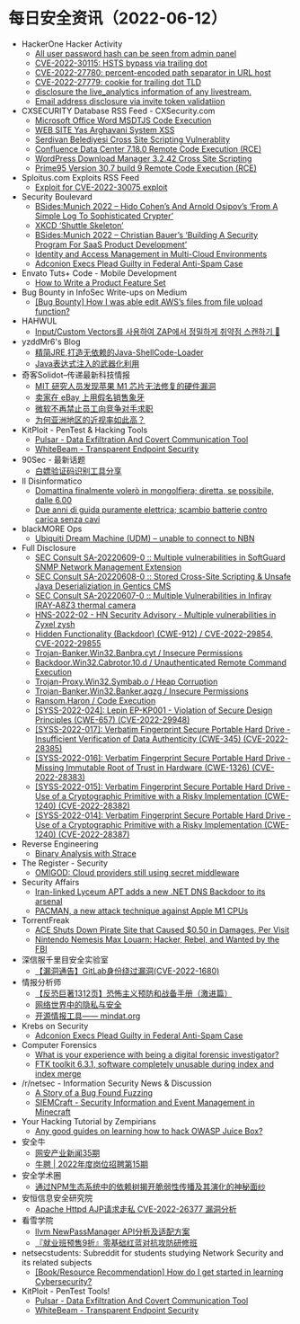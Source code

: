 # 每日安全资讯（2022-06-12）

- HackerOne Hacker Activity
  - [All user password hash can be seen from admin panel](https://hackerone.com/reports/1489892)
  - [CVE-2022-30115: HSTS bypass via trailing dot](https://hackerone.com/reports/1565622)
  - [CVE-2022-27780: percent-encoded path separator in URL host](https://hackerone.com/reports/1565619)
  - [CVE-2022-27779: cookie for trailing dot TLD](https://hackerone.com/reports/1565615)
  - [disclosure the live_analytics information of any livestream.](https://hackerone.com/reports/1561299)
  - [Email address disclosure via invite token validatiion](https://hackerone.com/reports/1560072)
- CXSECURITY Database RSS Feed - CXSecurity.com
  - [Microsoft Office Word MSDTJS Code Execution](https://cxsecurity.com/issue/WLB-2022060034)
  - [WEB SITE Yas Arghavani System  XSS](https://cxsecurity.com/issue/WLB-2022060033)
  - [Serdivan Belediyesi Cross Site Scripting Vulnerablity](https://cxsecurity.com/issue/WLB-2022060032)
  - [Confluence Data Center 7.18.0 Remote Code Execution (RCE)](https://cxsecurity.com/issue/WLB-2022060031)
  - [WordPress Download Manager 3.2.42 Cross Site Scripting](https://cxsecurity.com/issue/WLB-2022060030)
  - [Prime95 Version 30.7 build 9 Remote Code Execution (RCE)](https://cxsecurity.com/issue/WLB-2022060029)
- Sploitus.com Exploits RSS Feed
  - [Exploit for CVE-2022-30075 exploit](https://sploitus.com/exploit?id=309CF278-6D7E-52A9-B334-68CE5324F681&utm_source=rss&utm_medium=rss)
- Security Boulevard
  - [BSides:Munich 2022 – Hido Cohen’s And Arnold Osipov’s ‘From A Simple Log To Sophisticated Crypter’](https://securityboulevard.com/2022/06/bsidesmunich-2022-hido-cohens-and-arnold-osipovs-from-a-simple-log-to-sophisticated-crypter/)
  - [XKCD ‘Shuttle Skeleton’](https://securityboulevard.com/2022/06/xkcd-shuttle-skeleton/)
  - [BSides:Munich 2022 – Christian Bauer’s ‘Building A Security Program For SaaS Product Development’](https://securityboulevard.com/2022/06/bsidesmunich-2022-christian-bauers-building-a-security-program-for-saas-product-development/)
  - [Identity and Access Management in Multi-Cloud Environments](https://securityboulevard.com/2022/06/identity-and-access-management-in-multi-cloud-environments/)
  - [Adconion Execs Plead Guilty in Federal Anti-Spam Case](https://securityboulevard.com/2022/06/adconion-execs-plead-guilty-in-federal-anti-spam-case/)
- Envato Tuts+ Code - Mobile Development
  - [How to Write a Product Feature Set](https://code.tutsplus.com/articles/how-to-write-a-product-feature-set--cms-22968)
- Bug Bounty in InfoSec Write-ups on Medium
  - [[Bug Bounty] How I was able edit AWS’s files from file upload function?](https://infosecwriteups.com/bug-bounty-how-i-was-able-edit-awss-files-from-file-upload-function-cb33bc3bd3a9?source=rss----7b722bfd1b8d--bug_bounty)
- HAHWUL
  - [Input/Custom Vectors를 사용하여 ZAP에서 정밀하게 취약점 스캔하기 🎯](https://www.hahwul.com/2022/06/12/zap-custom-vectors-in-ascan/)
- yzddMr6's Blog
  - [精简JRE,打造无依赖的Java-ShellCode-Loader](https://yzddmr6.com/posts/litejre-for-shellcode-loader/)
  - [Java表达式注入的武器化利用](https://yzddmr6.com/posts/java-expression-exploit/)
- 奇客Solidot–传递最新科技情报
  - [MIT 研究人员发现苹果 M1 芯片无法修复的硬件漏洞](https://www.solidot.org/story?sid=71801)
  - [卖家在 eBay 上用假名销售象牙](https://www.solidot.org/story?sid=71800)
  - [微软不再禁止员工向竞争对手求职](https://www.solidot.org/story?sid=71799)
  - [为何亚洲地区的近视率如此高？](https://www.solidot.org/story?sid=71798)
- KitPloit - PenTest & Hacking Tools
  - [Pulsar - Data Exfiltration And Covert Communication Tool](http://www.kitploit.com/2022/06/pulsar-data-exfiltration-and-covert.html)
  - [WhiteBeam - Transparent Endpoint Security](http://www.kitploit.com/2022/06/whitebeam-transparent-endpoint-security.html)
- 90Sec - 最新话题
  - [白嫖验证码识别工具分享](https://forum.90sec.com/t/topic/2133)
- Il Disinformatico
  - [Domattina finalmente volerò in mongolfiera; diretta, se possibile, dalle 6.00](http://attivissimo.blogspot.com/2022/06/domattina-finalmente-volero-in.html)
  - [Due anni di guida puramente elettrica; scambio batterie contro carica senza cavi](http://attivissimo.blogspot.com/2022/06/due-anni-di-guida-puramente-elettrica.html)
- blackMORE Ops
  - [Ubiquiti Dream Machine (UDM) – unable to connect to NBN](https://www.blackmoreops.com/2022/06/11/ubiquiti-dream-machine-udm-unable-to-connect-to-nbn/)
- Full Disclosure
  - [SEC Consult SA-20220609-0 :: Multiple vulnerabilities in SoftGuard SNMP Network Management Extension](https://seclists.org/fulldisclosure/2022/Jun/34)
  - [SEC Consult SA-20220608-0 :: Stored Cross-Site Scripting & Unsafe Java Deserializiation in Gentics CMS](https://seclists.org/fulldisclosure/2022/Jun/33)
  - [SEC Consult SA-20220607-0 :: Multiple Vulnerabilities in Infiray IRAY-A8Z3 thermal camera](https://seclists.org/fulldisclosure/2022/Jun/16)
  - [HNS-2022-02 - HN Security Advisory - Multiple vulnerabilities in Zyxel zysh](https://seclists.org/fulldisclosure/2022/Jun/15)
  - [Hidden Functionality (Backdoor) (CWE-912) / CVE-2022-29854, CVE-2022-29855](https://seclists.org/fulldisclosure/2022/Jun/32)
  - [Trojan-Banker.Win32.Banbra.cyt / Insecure Permissions](https://seclists.org/fulldisclosure/2022/Jun/31)
  - [Backdoor.Win32.Cabrotor.10.d / Unauthenticated Remote Command	Execution](https://seclists.org/fulldisclosure/2022/Jun/30)
  - [Trojan-Proxy.Win32.Symbab.o / Heap Corruption](https://seclists.org/fulldisclosure/2022/Jun/29)
  - [Trojan-Banker.Win32.Banker.agzg / Insecure Permissions](https://seclists.org/fulldisclosure/2022/Jun/28)
  - [Ransom.Haron / Code Execution](https://seclists.org/fulldisclosure/2022/Jun/14)
  - [[SYSS-2022-024]: Lepin EP-KP001 - Violation of Secure Design Principles (CWE-657) (CVE-2022-29948)](https://seclists.org/fulldisclosure/2022/Jun/27)
  - [[SYSS-2022-017]: Verbatim Fingerprint Secure Portable Hard Drive - Insufficient Verification of Data Authenticity (CWE-345) (CVE-2022-28385)](https://seclists.org/fulldisclosure/2022/Jun/26)
  - [[SYSS-2022-016]: Verbatim Fingerprint Secure Portable Hard Drive - Missing Immutable Root of Trust in Hardware (CWE-1326) (CVE-2022-28383)](https://seclists.org/fulldisclosure/2022/Jun/25)
  - [[SYSS-2022-015]: Verbatim Fingerprint Secure Portable Hard Drive - Use of a Cryptographic Primitive with a Risky Implementation (CWE-1240) (CVE-2022-28382)](https://seclists.org/fulldisclosure/2022/Jun/24)
  - [[SYSS-2022-014]: Verbatim Fingerprint Secure Portable Hard Drive - Use of a Cryptographic Primitive with a Risky Implementation (CWE-1240) (CVE-2022-28387)](https://seclists.org/fulldisclosure/2022/Jun/13)
- Reverse Engineering
  - [Binary Analysis with Strace](https://www.reddit.com/r/ReverseEngineering/comments/va61bw/binary_analysis_with_strace/)
- The Register - Security
  - [OMIGOD: Cloud providers still using secret middleware](https://go.theregister.com/feed/www.theregister.com/2022/06/11/in-brief-security/)
- Security Affairs
  - [Iran-linked Lyceum APT adds a new .NET DNS Backdoor to its arsenal](https://securityaffairs.co/wordpress/132164/apt/lyceum-apt-target-energy-dns-backdoor.html)
  - [PACMAN, a new attack technique against Apple M1 CPUs](https://securityaffairs.co/wordpress/132154/hacking/pacman-attack-apple-m1-cpus.html)
- TorrentFreak
  - [ACE Shuts Down Pirate Site that Caused $0.50 in Damages, Per Visit](https://torrentfreak.com/ace-shuts-down-pirate-site-that-caused-0-50-in-damages-per-visit-220611/)
  - [Nintendo Nemesis Max Louarn: Hacker, Rebel, and Wanted by the FBI](https://torrentfreak.com/nintendo-nemesis-max-louarn-hacker-rebel-and-wanted-by-the-fbi-220611/)
- 深信服千里目安全实验室
  - [【漏洞通告】GitLab身份绕过漏洞(CVE-2022-1680)](https://mp.weixin.qq.com/s?__biz=MzI4NjE2NjgxMQ==&mid=2650261441&idx=1&sn=e17bbd9725c30f851b0d6383fa45daab&chksm=f3e27db5c495f4a31fa40a81b543f37f18bee264f3a2534d3878800695d86f62a007d8a65111&scene=58&subscene=0#rd)
- 情报分析师
  - [【反恐巨著1312页】恐怖主义预防和战备手册（激进篇）](https://mp.weixin.qq.com/s?__biz=MzA3Mjc1MTkwOA==&mid=2650505459&idx=1&sn=56ac69562cb2e34237255c93808a433c&chksm=8716aeb8b06127aea1587f9b4124427963c10eb9af8499ee08c35b5dd1bd572fcc0abdf39173&scene=58&subscene=0#rd)
  - [网络世界中的隐私与安全](https://mp.weixin.qq.com/s?__biz=MzA3Mjc1MTkwOA==&mid=2650505459&idx=2&sn=8a17793c405c47cccbbe0ef02dd22a5f&chksm=8716aeb8b06127ae7b25865b6b0474bcf9e967c8a0c72704899bfef0a4bd65d38d1afffc88c5&scene=58&subscene=0#rd)
  - [开源情报工具—— mindat.org](https://mp.weixin.qq.com/s?__biz=MzA3Mjc1MTkwOA==&mid=2650505459&idx=3&sn=fc4c7fa0a6931f68a4c11abb4a31996c&chksm=8716aeb8b06127ae9d746b7333f4e337bdb1dd097b81ab105d27b2d02fb2543b46a4ddd3a226&scene=58&subscene=0#rd)
- Krebs on Security
  - [Adconion Execs Plead Guilty in Federal Anti-Spam Case](https://krebsonsecurity.com/2022/06/adconion-execs-plead-guilty-in-federal-anti-spam-case/)
- Computer Forensics
  - [What is your experience with being a digital forensic investigator?](https://www.reddit.com/r/computerforensics/comments/va6p6m/what_is_your_experience_with_being_a_digital/)
  - [FTK toolkit 6.3.1, software completely unusable during index and index merge](https://www.reddit.com/r/computerforensics/comments/va01lw/ftk_toolkit_631_software_completely_unusable/)
- /r/netsec - Information Security News & Discussion
  - [A Story of a Bug Found Fuzzing](https://www.reddit.com/r/netsec/comments/v9rhxf/a_story_of_a_bug_found_fuzzing/)
  - [SIEMCraft - Security Information and Event Management in Minecraft](https://www.reddit.com/r/netsec/comments/v9lrl8/siemcraft_security_information_and_event/)
- Your Hacking Tutorial by Zempirians
  - [Any good guides on learning how to hack OWASP Juice Box?](https://www.reddit.com/r/HowToHack/comments/va5fxo/any_good_guides_on_learning_how_to_hack_owasp/)
- 安全牛
  - [网安产业新闻35期](https://mp.weixin.qq.com/s?__biz=MjM5Njc3NjM4MA==&mid=2651114488&idx=1&sn=9bf0db243b86966941099e8236eeff59&chksm=bd147b2b8a63f23d10fdce5b112fc73c89cbbb97622e52a8f6342bc3b100e64dac1d6da30eb6&scene=58&subscene=0#rd)
  - [牛聘 | 2022年度岗位招聘第15期](https://mp.weixin.qq.com/s?__biz=MjM5Njc3NjM4MA==&mid=2651114487&idx=1&sn=eaa3c440112cab6f85258789143fe382&chksm=bd147b248a63f232d48604333a1270f7d0829476c2cfabb797bda535d579ed1f08ff5ade8259&scene=58&subscene=0#rd)
- 安全学术圈
  - [通过NPM生态系统中的依赖树揭开脆弱性传播及其演化的神秘面纱](https://mp.weixin.qq.com/s?__biz=MzU5MTM5MTQ2MA==&mid=2247487919&idx=1&sn=2ffb74cbc068ee2abae39974dc62b5cb&chksm=fe2eee24c9596732f30c709f665ae74d16f12ac9631fcfe602ab5035f1481083ce569c17cefb&scene=58&subscene=0#rd)
- 安恒信息安全研究院
  - [Apache Httpd AJP请求走私 CVE-2022-26377 漏洞分析](https://mp.weixin.qq.com/s?__biz=MzUyMDEyNTkwNA==&mid=2247487602&idx=1&sn=03f65b30c42885ff3b5daab6ad8bf689&chksm=f9ee7ccdce99f5dbe4d36d131e4524e4f1c3dfc7adb06855e33d5cb87278b5830b7e8460c58c&scene=58&subscene=0#rd)
- 看雪学院
  - [llvm NewPassManager API分析及适配方案](https://mp.weixin.qq.com/s?__biz=MjM5NTc2MDYxMw==&mid=2458452010&idx=1&sn=3f6aa96ecfc41b5ae1a1acd2b60f936b&chksm=b18e30a086f9b9b6a4c913f6ad135fd46042e8c04004b975e677161b9639ecd09ee02a8ab090&scene=58&subscene=0#rd)
  - [『就业班预售9折』零基础红蓝对抗攻防研修班](https://mp.weixin.qq.com/s?__biz=MjM5NTc2MDYxMw==&mid=2458452010&idx=2&sn=302087eee7fdfd0e215774c2550ae438&chksm=b18e30a086f9b9b656c29561470fd7a6fd518d7aa86a64e0ee62c47ad46e929dd642513f6f42&scene=58&subscene=0#rd)
- netsecstudents: Subreddit for students studying Network Security and its related subjects
  - [[Book/Resource Recommendation] How do I get started in learning Cybersecurity?](https://www.reddit.com/r/netsecstudents/comments/va8m5j/bookresource_recommendation_how_do_i_get_started/)
- KitPloit - PenTest Tools!
  - [Pulsar - Data Exfiltration And Covert Communication Tool](http://www.kitploit.com/2022/06/pulsar-data-exfiltration-and-covert.html)
  - [WhiteBeam - Transparent Endpoint Security](http://www.kitploit.com/2022/06/whitebeam-transparent-endpoint-security.html)
